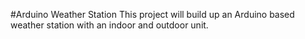 #Arduino Weather Station
This project will build up an Arduino based weather station with an indoor and outdoor unit.

